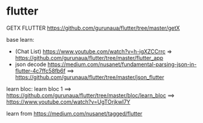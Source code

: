 # flutter

GETX FLUTTER https://github.com/gurunaua/flutter/tree/master/getX


base learn:
- (Chat List) https://www.youtube.com/watch?v=h-igXZCCrrc => https://github.com/gurunaua/flutter/tree/master/flutter_app
- json decode https://medium.com/nusanet/fundamental-parsing-json-in-flutter-4c7ffc58fb6f ==> https://github.com/gurunaua/flutter/tree/master/json_flutter


learn bloc:
learn bloc 1 ==> https://github.com/gurunaua/flutter/tree/master/bloc/learn_bloc  ==> https://www.youtube.com/watch?v=UgTOrjkwI7Y

learn from   https://medium.com/nusanet/tagged/flutter
